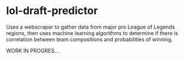 # lol-draft-predictor
Uses a webscraper to gather data from major pro League of Legends regions, then uses machine learning algorithms to determine if there is correlation between team compositions and probabilities of winning.

WORK IN PROGRES...
